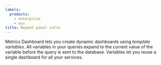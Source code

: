 ```yaml
---
labels:
  products:
    - enterprise
    - oss
title: Repeat panel intro
---
```


Metrics Dashboard lets you create dynamic dashboards using _template variables_. All variables in your queries expand to the current value of the variable before the query is sent to the database. Variables let you reuse a single dashboard for all your services.
